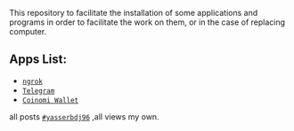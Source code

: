 This repository to facilitate the installation of some applications and programs in order to facilitate the work on them, or in the case of replacing computer.

## Apps List:
* [`ngrok`](https://github.com/yasserbdj96/install/tree/main/apps/ngrok)
* [`Telegram`](https://github.com/yasserbdj96/install/tree/main/apps/telegram)
* [`Coinomi Wallet`](https://github.com/yasserbdj96/install/tree/main/apps/coinomi)


all posts [`#yasserbdj96`](#yasserbdj96) ,all views my own.
